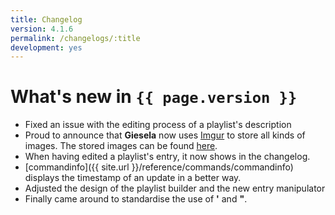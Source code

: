 ```yaml
---
title: Changelog
version: 4.1.6
permalink: /changelogs/:title
development: yes
---
```


# What's new in `{{ page.version }}`
- Fixed an issue with the editing process of a playlist's description
- Proud to announce that **Giesela** now uses [Imgur](http://imgur.com/) to store all kinds of images. The stored images can be found [here](http://giesela.imgur.com/).
- When having edited a playlist's entry, it now shows in the changelog.
- [commandinfo]({{ site.url }}/reference/commands/commandinfo) displays the timestamp of an update in a better way.
- Adjusted the design of the playlist builder and the new entry manipulator
- Finally came around to standardise the use of **'** and **"**.
